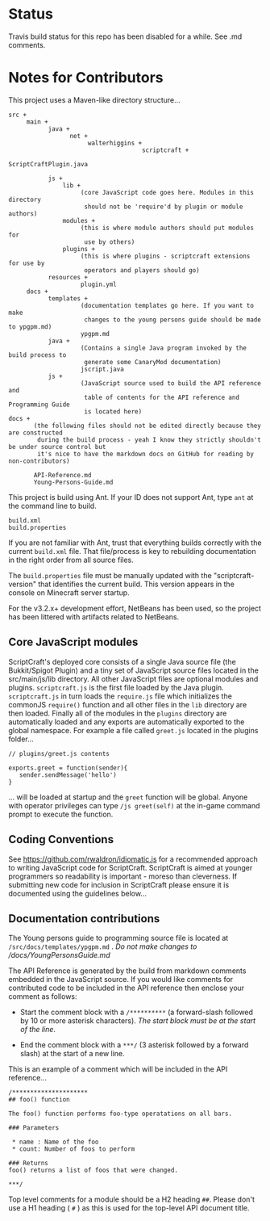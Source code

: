 # Status

Travis build status for this repo has been disabled for a while. See .md comments.

<!--
[![Travis Build Status](https://api.travis-ci.org/walterhiggins/ScriptCraft.png)](http://travis-ci.org/walterhiggins/ScriptCraft)
-->

# Notes for Contributors

This project uses a Maven-like directory structure...

    src +
         main +
               java +
                     net +
                          walterhiggins +
                                         scriptcraft +
                                                       ScriptCraftPlugin.java

               js +
                   lib +
                        (core JavaScript code goes here. Modules in this directory
                         should not be 'require'd by plugin or module authors)
                   modules +
                        (this is where module authors should put modules for
                         use by others)
                   plugins +
                        (this is where plugins - scriptcraft extensions for use by
                         operators and players should go)
               resources +
                        plugin.yml
         docs +
               templates +
                        (documentation templates go here. If you want to make
                         changes to the young persons guide should be made to ypgpm.md)
                        ypgpm.md
               java +
                        (Contains a single Java program invoked by the build process to
                         generate some CanaryMod documentation)
                        jscript.java
               js +
                        (JavaScript source used to build the API reference and
                         table of contents for the API reference and Programming Guide
                         is located here)
    docs +
           (the following files should not be edited directly because they are constructed
            during the build process - yeah I know they strictly shouldn't be under source control but
            it's nice to have the markdown docs on GitHub for reading by non-contributors)

           API-Reference.md
           Young-Persons-Guide.md

This project is build using Ant. If your ID does not support Ant,
type `ant` at the command line to build.

    build.xml
    build.properties

If you are not familiar with Ant, trust that everything builds correctly
with the current `build.xml` file. That file/process is key to rebuilding
documentation in the right order from all source files.

The `build.properties` file must be manually updated with the
"scriptcraft-version" that identifies the current build. This version
appears in the console on Minecraft server startup.

For the v3.2.x+ development effort, NetBeans has been used, so the project
has been littered with artifacts related to NetBeans.

## Core JavaScript modules

ScriptCraft's deployed core consists of a single Java source file (the
Bukkit/Spigot Plugin) and a tiny set of JavaScript source files located in
the src/main/js/lib directory. All other JavaScript files are
optional modules and plugins. `scriptcraft.js` is the first file
loaded by the Java plugin. `scriptcraft.js` in turn loads the `require.js`
file which initializes the commonJS `require()` function and all other
files in the `lib` directory are then loaded. Finally all of the modules
in the `plugins` directory are automatically loaded and any exports are
automatically exported to the global namespace. For example a file
called `greet.js` located in the plugins folder...

    // plugins/greet.js contents

    exports.greet = function(sender){
       sender.sendMessage('hello')
    }

... will be loaded at startup and the `greet` function will be
global. Anyone with operator privileges can type `/js greet(self)` at
the in-game command prompt to execute the function.

## Coding Conventions

See <https://github.com/rwaldron/idiomatic.js> for a recommended
approach to writing JavaScript code for ScriptCraft. ScriptCraft is
aimed at younger programmers so readability is important - moreso than
cleverness. If submitting new code for inclusion in ScriptCraft please
ensure it is documented using the guidelines below...

## Documentation contributions

The Young persons guide to programming source file is located at
`/src/docs/templates/ypgpm.md` . *Do not make changes to
/docs/YoungPersonsGuide.md*

The API Reference is generated by the build from markdown comments
embedded in the JavaScript source. If you would like comments for
contributed code to be included in the API reference then enclose your
comment as follows:

 * Start the comment block with a `/**********` (a forward-slash
   followed by 10 or more asterisk characters). *The start block must
   be at the start of the line*.

 * End the comment block with a `***/` (3 asterisk followed by a
   forward slash) at the start of a new line.

This is an example of a comment which will be included in the API reference...

    /*********************
    ## foo() function

    The foo() function performs foo-type operatations on all bars.

    ### Parameters

     * name : Name of the foo
     * count: Number of foos to perform

    ### Returns
    foo() returns a list of foos that were changed.

    ***/

Top level comments for a module should be a H2 heading `##`. Please
don't use a H1 heading ( `#` ) as this is used for the top-level API
document title.
